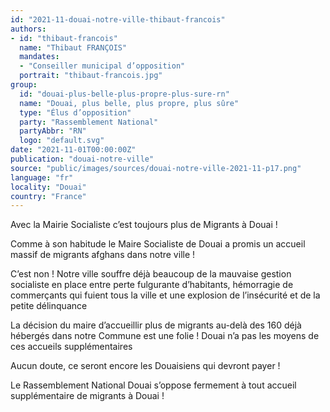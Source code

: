 ```yaml
---
id: "2021-11-douai-notre-ville-thibaut-francois"
authors:
- id: "thibaut-francois"
  name: "Thibaut FRANÇOIS"
  mandates: 
  - "Conseiller municipal d’opposition"
  portrait: "thibaut-francois.jpg"
group:
  id: "douai-plus-belle-plus-propre-plus-sure-rn"
  name: "Douai, plus belle, plus propre, plus sûre"
  type: "Élus d’opposition"
  party: "Rassemblement National"
  partyAbbr: "RN"
  logo: "default.svg"
date: "2021-11-01T00:00:00Z"
publication: "douai-notre-ville"
source: "public/images/sources/douai-notre-ville-2021-11-p17.png"
language: "fr"
locality: "Douai"
country: "France"
---
```


Avec la Mairie Socialiste c’est toujours plus de Migrants à Douai !

Comme à son habitude le Maire Socialiste de Douai a promis un accueil massif de migrants afghans dans notre ville !

C’est non ! Notre ville souffre déjà beaucoup de la mauvaise gestion socialiste en place entre perte fulgurante d’habitants, hémorragie de commerçants qui fuient tous la ville et une explosion de l’insécurité et de la petite délinquance

La décision du maire d’accueillir plus de migrants au-delà des 160 déjà hébergés dans notre Commune est une folie ! Douai n’a pas les moyens de ces accueils supplémentaires

Aucun doute, ce seront encore les Douaisiens qui devront payer !

Le Rassemblement National Douai s’oppose fermement à tout accueil supplémentaire de migrants à Douai !
